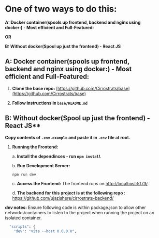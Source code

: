 # One of two ways to do this:

**A: Docker container(spools up frontend, backend and nginx using docker:) - Most efficient and Full-Featured:**

**OR**

**B: Without docker(Spool up just the frontend) - React JS**

## A: Docker container(spools up frontend, backend and nginx using docker:) - Most efficient and Full-Featured:

1. **Clone the base repo:** [https://github.com/Cirrostrats/base](https://github.com/Cirrostrats/base)

2. **Follow instructions in `base/README.md`**

## B: Without docker(Spool up just the frontend) - React JS\*\*

**Copy contents of `.env.example` and paste it in `.env` file at root.**

1. **Running the Frontend:**

   a. **Install the dependinces - run `npm install`**

   b. **Run Development Server:**

   ```bash
   npm run dev
   ```

   c. **Access the Frontend:** The frontend runs on [http://localhost:5173/](http://localhost:5173/).

   d. **The backend for this project is at the following repo :**
   https://github.com/ujazishere/cirrostrats-backend/

**dev notes:**
Ensure following code is within package.json to allow other networks/containers to listen to the project when running the project on an isolated container.

```bash
  "scripts": {
    "dev": "vite --host 0.0.0.0",
```
